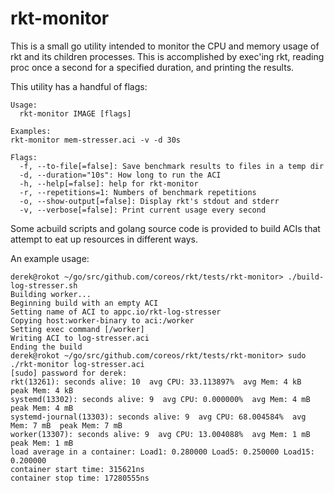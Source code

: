 # rkt-monitor

This is a small go utility intended to monitor the CPU and memory usage of rkt
and its children processes. This is accomplished by exec'ing rkt, reading proc
once a second for a specified duration, and printing the results.

This utility has a handful of flags:

```
Usage:
  rkt-monitor IMAGE [flags]

Examples:
rkt-monitor mem-stresser.aci -v -d 30s

Flags:
  -f, --to-file[=false]: Save benchmark results to files in a temp dir
  -d, --duration="10s": How long to run the ACI
  -h, --help[=false]: help for rkt-monitor
  -r, --repetitions=1: Numbers of benchmark repetitions
  -o, --show-output[=false]: Display rkt's stdout and stderr
  -v, --verbose[=false]: Print current usage every second
```

Some acbuild scripts and golang source code is provided to build ACIs that
attempt to eat up resources in different ways.

An example usage:

```
derek@rokot ~/go/src/github.com/coreos/rkt/tests/rkt-monitor> ./build-log-stresser.sh 
Building worker...
Beginning build with an empty ACI
Setting name of ACI to appc.io/rkt-log-stresser
Copying host:worker-binary to aci:/worker
Setting exec command [/worker]
Writing ACI to log-stresser.aci
Ending the build
derek@rokot ~/go/src/github.com/coreos/rkt/tests/rkt-monitor> sudo ./rkt-monitor log-stresser.aci 
[sudo] password for derek: 
rkt(13261): seconds alive: 10  avg CPU: 33.113897%  avg Mem: 4 kB  peak Mem: 4 kB
systemd(13302): seconds alive: 9  avg CPU: 0.000000%  avg Mem: 4 mB  peak Mem: 4 mB
systemd-journal(13303): seconds alive: 9  avg CPU: 68.004584%  avg Mem: 7 mB  peak Mem: 7 mB
worker(13307): seconds alive: 9  avg CPU: 13.004088%  avg Mem: 1 mB  peak Mem: 1 mB
load average in a container: Load1: 0.280000 Load5: 0.250000 Load15: 0.200000
container start time: 315621ns
container stop time: 17280555ns
```
